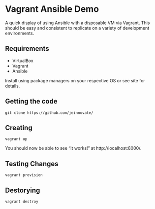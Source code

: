 Vagrant Ansible Demo
=====================

A quick display of using Ansible with a disposable VM via Vagrant.
This should be easy and consistent to replicate on a variety of development environments.

Requirements
------------

- VirtualBox
- Vagrant
- Ansible

Install using package managers on your respective OS or see site for details.

Getting the code
-----

```shell
git clone https://github.com/jeinnovate/
```

Creating
-------

```shell
vagrant up
```
You should now be able to see “It works!” at http://localhost:8000/.

Testing Changes
-------

```shell
vagrant provision
```

Destorying
----------

```shell
vagrant destroy
```
